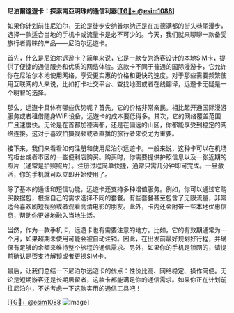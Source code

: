 **尼泊爾遠遊卡：探索南亞明珠的通信利器[[TG💪+ @esim1088](https://t.me/s/esim1088)]**

如果你计划前往尼泊尔，无论是徒步安纳普尔纳还是在加德满都的街头巷尾漫步，选择一款适合当地的手机卡或流量卡是必不可少的。今天，我们就来聊聊一款备受旅行者青睐的产品——尼泊尔远遊卡。

首先，什么是尼泊尔远遊卡？简单来说，它是一款专为游客设计的本地SIM卡，提供了便捷的通信服务和优质的网络体验。这款卡不同于普通的国际漫游卡，它允许你在尼泊尔本地使用网络，享受更实惠的价格和更快的速度。对于那些需要频繁使用互联网的人来说，比如打卡社交平台、查找地图或者在线翻译，远遊卡无疑是一个明智的选择。

那么，远遊卡具体有哪些优势呢？首先，它的价格非常亲民。相比起开通国际漫游服务或者租借随身WiFi设备，远遊卡的成本要低得多。其次，它的网络覆盖范围广且速度快。无论是在首都加德满都，还是在偏远的山区，你都能享受到稳定的网络连接。这对于喜欢拍摄视频或者直播的旅行者来说尤为重要。

接下来，我们来看看如何注册和使用尼泊尔远遊卡。一般来说，这种卡可以在机场的柜台或者市区的一些便利店购买。购买时，你需要提供护照信息以及一张近期的照片（通常是护照照片）。注册过程简单快捷，通常只需几分钟即可完成。一旦激活，你的手机就可以立即开始使用了。

除了基本的通话和短信功能，远遊卡还支持多种增值服务。例如，你可以通过它购买数据包，根据自己的需求选择不同的套餐。有些套餐甚至包含了无限流量，非常适合喜欢刷短视频或者观看高清电影的朋友。此外，卡内还会附带一些本地优惠信息，帮助你更好地融入当地生活。

当然，作为一款手机卡，远遊卡也有需要注意的地方。比如，它的有效期通常为一个月，如果超期未使用可能会被自动注销。因此，在出发前最好规划好行程，并确保有足够的余额来维持整个旅程的通信需求。另外，如果你的手机是锁网的，请提前确认是否支持解锁或者更换SIM卡。

最后，让我们总结一下尼泊尔远遊卡的优点：性价比高、网络稳定、操作简便。无论是短期游客还是长期居留者，这款卡都能满足你的通信需求。如果你正在计划前往尼泊尔，不妨考虑一下这款实用的通信工具吧！

[[TG💪+ @esim1088](https://t.me/s/esim1088) ![Image](https://i.postimg.cc/4NQfJmqS/Snipaste-2025-05-13-00-14-12.png)]